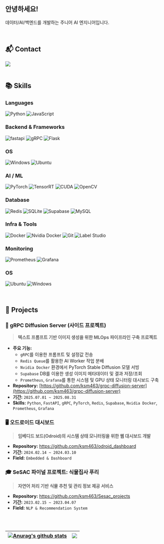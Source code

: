 ## 안녕하세요! 
데이터/AI/백엔드를 개발하는 주니어 AI 엔지니어입니다.

 
<br>  
   
## 📬 Contact  
<div align="left">
    <a href="mailto:ksm46351@gmail.com" target="_blank"><img src="https://img.shields.io/badge/ksm46351@gmail.com-EA4335?style=flat-square&logo=Gmail&logoColor=white"/></a>
</div>

<br> 
  
## 📚 Skills  

### Languages
<p>
<img alt="Python" src ="https://img.shields.io/badge/Python-3776AB.svg?&style=for-the-badge&logo=Python&logoColor=white"/>
<img alt="JavaScript" src ="https://img.shields.io/badge/JavaScript-F7DF1E.svg?&style=for-the-badge&logo=JavaScript&logoColor=black"/>
</p>

### Backend & Frameworks
<p>
<img alt="fastapi" src="https://img.shields.io/badge/fastapi-009688?&style=for-the-badge&logo=fastapi&logoColor=white"/>
<img alt="gRPC" src="https://img.shields.io/badge/gRPC-04A853?style=for-the-badge&logo=grpc&logoColor=white"/>
<img alt="Flask" src="https://img.shields.io/badge/Flask-000000?&style=for-the-badge&logo=Flask&logoColor=white"/>
</p>

### OS
<p>
  <img alt="Windows" src="https://img.shields.io/badge/Windows-0078D6.svg?&style=for-the-badge&logo=Windows&logoColor=white"/>
  <img alt="Ubuntu" src="https://img.shields.io/badge/Ubuntu-E95420.svg?&style=for-the-badge&logo=Ubuntu&logoColor=white"/> 
</p>

### AI / ML
<p>
<img alt="PyTorch" src="https://img.shields.io/badge/PyTorch-EE4C2C?style=for-the-badge&logo=pytorch&logoColor=white"/>
<img alt="TensorRT" src="https://img.shields.io/badge/TensorRT-76B900?style=for-the-badge&logo=nvidia&logoColor=white"/>
<img alt="CUDA" src="https://img.shields.io/badge/CUDA-76B900?style=for-the-badge&logo=nvidia&logoColor=white"/>
<img alt="OpenCV" src="https://img.shields.io/badge/OpenCV-5C3EE8?style=for-the-badge&logo=opencv&logoColor=white"/>
</p>

### Database
<p>
<img alt="Redis" src="https://img.shields.io/badge/Redis-DC382D?style=for-the-badge&logo=redis&logoColor=white"/>
<img alt="SQLite" src="https://img.shields.io/badge/SQLite-07405E?style=for-the-badge&logo=sqlite&logoColor=white"/>
<img alt="Supabase" src="https://img.shields.io/badge/Supabase-3ECF8E?style=for-the-badge&logo=supabase&logoColor=white"/>
<img alt="MySQL" src="https://img.shields.io/badge/MySQL-4479A1?&style=for-the-badge&logo=MySQL&logoColor=white"/>
</p>

### Infra & Tools
<p>
<img alt="Docker" src="https://img.shields.io/badge/Docker-2496ED?&style=for-the-badge&logo=Docker&logoColor=white"/>
<img alt="Nvidia Docker" src="https://img.shields.io/badge/Nvidia_Docker-76B900?style=for-the-badge&logo=docker&logoColor=white"/>
<img alt="Git" src="https://img.shields.io/badge/Git-F05032?&style=for-the-badge&logo=Git&logoColor=white"/>
<img alt="Label Studio" src="https://img.shields.io/badge/Label_Studio-FF6600?style=for-the-badge&logo=labelstudio&logoColor=white"/>
</p>

### Monitoring
<p>
<img alt="Prometheus" src="https://img.shields.io/badge/Prometheus-E6522C?style=for-the-badge&logo=prometheus&logoColor=white"/>
<img alt="Grafana" src="https://img.shields.io/badge/Grafana-F46800?style=for-the-badge&logo=grafana&logoColor=white"/>
</p>

### OS
<p>
<img alt="Ubuntu" src="https://img.shields.io/badge/Ubuntu-E95420.svg?&style=for-the-badge&logo=Ubuntu&logoColor=white"/>
<img alt="Windows" src="https://img.shields.io/badge/Windows-0078D6.svg?&style=for-the-badge&logo=Windows&logoColor=white"/>
</p>

<br>

## 📌 Projects

### 🚀 gRPC Diffusion Server (사이드 프로젝트)
> **텍스트 프롬프트 기반 이미지 생성을 위한 MLOps 파이프라인 구축 프로젝트**

* **주요 기능:**
  * `gRPC`를 이용한 프롬프트 및 설정값 전송
  * `Redis Queue`를 활용한 AI Worker 작업 분배
  * `Nvidia Docker` 환경에서 PyTorch Stable Diffusion 모델 서빙
  * `Supabase` DB를 이용한 생성 이미지 메타데이터 및 결과 저장/조회
  * `Prometheus`, `Grafana`를 통한 시스템 및 GPU 상태 모니터링 대시보드 구축
* **Repository:** [https://github.com/ksm463/grpc-diffusion-server](https://github.com/ksm463/grpc-diffusion-server)
* **기간:** `2025.07.01 ~ 2025.08.31`
* **Skills:** `Python`, `FastAPI`, `gRPC`, `PyTorch`, `Redis`, `Supabase`, `Nvidia Docker`, `Prometheus`, `Grafana`

### 🖥️ 오드로이드 대시보드
> **임베디드 보드(Odroid)의 시스템 상태 모니터링을 위한 웹 대시보드 개발**

* **Repository:** <https://github.com/ksm463/odroid_dashboard>
* **기간:** `2024.02.14 ~ 2024.03.10`
* **Field:** `Embedded & Dashboard`

### 🎓 SeSAC 파이널 프로젝트: 식물집사 푸리
> **자연어 처리 기반 식물 추천 및 관리 정보 제공 서비스**

* **Repository:** <https://github.com/ksm463/Sesac_projects>
* **기간:** `2023.02.15 ~ 2023.04.07`
* **Field:** `NLP & Recommendation System`


<br>
<br>

| <a href="https://github.com/ksm463/github-readme-stats"><img align="center" src="https://github-readme-stats.vercel.app/api?username=ksm463&show_icons=true&include_all_commits=true&theme=buefy&hide_border=true&exclude_repo=web-viewer-streaming" alt="Anurag's github stats" /></a> | <a href="https://github.com/ksm463/github-readme-stats"><img align="center" src="https://github-readme-stats.vercel.app/api/top-langs/?username=ksm463&hide=Jupyter%20Notebook,HTML,Java,Ruby,SCSS,PureBasic,XSLT&layout=compact&theme=buefy&hide_border=true&exclude_repo=web-viewer-streaming&cache_bust=2" /></a> |
| ------------- | ------------- |
